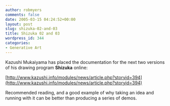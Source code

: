 ```yaml
---
author: robmyers
comments: false
date: 2005-03-15 04:24:52+00:00
layout: post
slug: shizuka-02-and-03
title: Shizuka 02 and 03
wordpress_id: 344
categories:
- Generative Art
---
```


Kazushi Mukaiyama has placed the documentation for the next two versions of his drawing program **Shizuka** online:  
  
[http://www.kazushi.info/modules/news/article.php?storyid=394](http://www.kazushi.info/modules/news/article.php?storyid=394)   
  
Recommended reading, and a good example of why taking an idea and running with it can be better than producing a series of demos.

  


